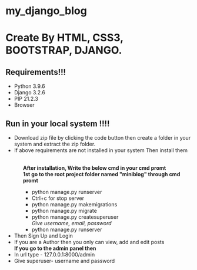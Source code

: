 # my_django_blog
<h1> Create By HTML, CSS3, BOOTSTRAP, DJANGO. </h1>
<h2>Requirements!!!</h2>
	<ul>
	    <li> Python 3.9.6</li>
	    <li> Django 3.2.6</li>
	    <li> PIP 21.2.3</li>
	    <li> Browser</li>
	</ul>
	<h2>Run in your local system !!!!</h2>
	<ul>
	    <li> Download zip file by clicking the code button then create a folder in your system and extract the zip folder. </li>
	    <li>If above requirements are not installed in your system Then install them</li><br>
	    	<ul>
	    		<b>After installation, Write the below cmd in your cmd promt </b><br>
	    		<b>1st go to the root project folder named "miniblog" through cmd promt </b>
	    		<ul>
	    			<li>python manage.py runserver</li>
	    			<li>Ctrl+c for stop server</li>
	    			<li>python manage.py makemigrations</li>
	    			<li>python manage.py migrate</li>
	    			<li>python manage.py createsuperuser </li>
	    			<i>Give username, email, password</i>
	    			<li>python manage.py runserver</li>
	    		</ul>
	    	</ul>
	    	<li>Then Sign Up and Login</li>
	    	<li>If you are a Author then you only can view, add and edit posts  </li>
	    	<b>If you go to the admin panel then </b>
	    	<li>In url type - 127.0.0.1:8000/admin </li>
	    	<li>Give superuser- username and password </li>
	</ul>
